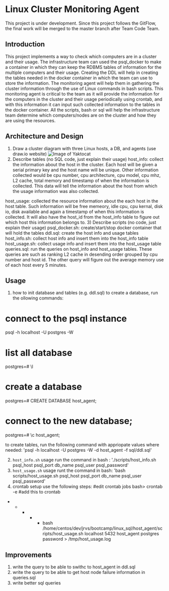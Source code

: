 # Linux Cluster Monitoring Agent
This project is under development. Since this project follows the GitFlow, the final work will be merged to the master branch after Team Code Team.
## Introduction
This project implements a way to check which computers are in a cluster and their usage. The infrastructure team can used the psql_docker to make a container in which they can keep the RDBMS tables of information for the multiple computers and their usage. Creating the DDL will help in creating the tables needed in the docker container in which the team can use to store the information. The monitoring agent will help them in gathering the cluster information through the use of Linux commands in bash scripts. This monitoring agent is critical to the team as it will provide the information for the computers in the cluster and their usage periodically using crontab, and with this information it can input such collected information to the tables in the docker container. All the scripts, bash or sql will help the infrastructure team determine which computers/nodes are on the cluster and how they are using the resources.

## Architecture and Design
1) Draw a cluster diagram with three Linux hosts, a DB, and agents (use draw.io website)
![Image of Yaktocat](https://app.diagrams.net/?lightbox=1&highlight=0000ff&edit=_blank&layers=1&nav=1&title=Untitled%20Diagram.drawio#R7Vpdc5s4FP01PCbDl7D92CTd5qG77Yx3NumjDAqowcgj5NjZX78SSBghuSabGDyuXzzoggU653B0r5AT3C63XyhcZX%2BSBOWO7yZbJ7hzfH8aAf4rAq91IARRHUgpTuqQtwvM8b9IBl0ZXeMEldqFjJCc4ZUejElRoJhpMUgp2eiXPZFcv%2BsKpsgIzGOYm9EHnLBMDgu4u%2Fg9wmmm7uy58swSqotloMxgQjatUPDZCW4pIaw%2BWm5vUS6wU7jU%2F%2Ftjz9nmwSgqWJ8%2FzP9Or%2BD9z8k%2F058PV4vHh7v76OFK9vIC87UcsHxY9qoQoGRdJEh04jnBzSbDDM1XMBZnN5xyHsvYMpenZXeIMrTd%2B5xeM3quGkSWiNFXfon8Q6Col4qJZHOzg9%2BbyljWhl4hDyXladP1DhV%2BIIF5A0j%2B6YHk%2BTpIDWjjoRScHkrA64HSZFCUgIHSPSkZj3gGWnzcTIekZJQ8o1uSE8ojBSn4lTdPOM87IZjjtODNmOOEePxGoIi5qX2SJ5Y4ScRtrBzsWHI%2FSKyBToM%2FM2kILSz4xyIh2keCKdmzISHoOEY4MgeTfRwE58sB8E%2FsRZgd9myetqzEYQIZLBmh%2B8D6WOduYFDODUykgAUpcCyk1MzRguqOI3IDS3S%2BeuXZus5CMLJePTNf5QxkPDKPKV6xX2Qc7jB5WWeqCyw2a0s4wqMhZiavp4VYd16yWOKwgJl57GkBBk5OYuHhWQQVySdRjQtvy2FZ4ljHBW0xexQQXs9mE9n%2BUbUjbybbd1uJcdV4bTW%2BI4r5WIRj1rGCj%2Bux3aj7mqjmrquqpfqqHxslxpJAhxs%2BNLKmMerhVAzSFLFDU7BJds95jqIcMvyiP6%2BNYXmH7wQXrPXyuXu0pLqoxyn%2F1V5c6HYE9mQ2qqMaB6OjSnDNsN%2BhQbOucvwoF9Nwgl%2F4YSoO5xvM4kyd4DdqnTMkqxKfeL3okfMsahf4umgCMH5OK2%2F4tmY5FtN7FU8gff7Gu8GsUt21C%2FSgX0U%2Fylw7aZRvK4B9i76mRzMLs%2FZ6h1mAllV4v7aJxhKuuTjbtnDFOfCDA85Qtbo285F24fe0i1roY%2FlF2C1gujrp6xfhpNNRMLBfmOXnwDLUZiZNfWAE%2BV3UN6j6etTdvdWnZUs%2B6Cc%2F79p1J46eHIHpyCYYXFQ4pArVON6lwh5%2BJhKMtpTAII52EdOwYurxJfF%2FWVrbz3zN0KYHyz9PdzgwYPkHespv1PLvfNTX4%2BNj%2F3QumoXapOp6B2bVNyxBRKOXGpdKY1hp2lbHjJWJvxDbEPrsNBtZMCl6rlOcz9eG7hqSZefHoF8bfNtaxYU6C3Whq38oajZVjEadrb6%2FUGejrvPW2fbIDEvdtA91Wb1ZABdPRDxEkfDfdSk28%2F1m%2FHW%2Fn3lju6aaXy%2F89Xv%2FZp1Zz7LTYVj%2BbJXcW%2FhznyhZimB1L8IyjjJ%2Fdv6HUrS5w7qFMl4718bdVGhBu5HfRSbd19y2IcZTs%2FAwOvEv7%2FlbdoZ03vPgeHu%2FeHO3rbyuY3Z784PP%2FwE%3D)
2) Describe tables (no SQL code, just explain their usage)
host_info: collect the information about the host in the cluster. Each host will be given a serial primary key and the host name will be unique. Other information collected would be cpu number, cpu architecture, cpu model, cpu mhz, L2 cache, total memory and timestamp of when the information is collected. This data will tell the information about the host from which the usage information was also collected.

host_usage: collected the resource information about the each host in the host table. Such information will be free memeory, idle cpu, cpu kernal, disk io, disk available and again a timestamp of when this information is collected. It will also have the host_id from the host_info table to figure out which host this information belongs to.
3) Describe scripts (no code, just explain their usage)
psql_docker.sh: create/start/stop docker container that will hold the tables
ddl.sql: create the host info and usage tables
host_info.sh: collect host info and insert them into the host_info table
host_usage.sh: collect usage info and insert them into the host_usage table
queries.sql: run the queries on host_info and host_usage tables. These queries are such as ranking L2 cache in desending order grouped by cpu number and host id. The other query will figure out the average memory use of each host every 5 minutes.

## Usage
1) how to init database and tables (e.g. ddl.sql)
to create a database, run the ollowing commands:
# connect to the psql instance
psql -h localhost -U postgres -W
# list all database
postgres=# \l
# create a database
postgres=# CREATE DATABASE host_agent;
# connect to the new database;
postgres=# \c host_agent;

to create tables, run the following command with appriopate values where needed:
'psql -h localhost -U postgres -W -d host_agent -f sql/ddl.sql'

2) `host_info.sh` usage
run the command in bash : './scripts/host_info.sh psql_host psql_port db_name psql_user psql_password'
3) `host_usage.sh` usage
runt the command in bash: 'bash scripts/host_usage.sh psql_host psql_port db_name psql_user psql_password'
4) crontab setup
use the following steps:
#edit crontab jobs
bash> crontab -e
#add this to crontab
* * * * * bash /home/centos/dev/jrvs/bootcamp/linux_sql/host_agent/scripts/host_usage.sh localhost 5432 host_agent postgres password > /tmp/host_usage.log


## Improvements 
1) write the query to be able to swithc to host_agent in ddl.sql
2) write the query to be able to get host node failure information in queries.sql
3) write better sql queries

